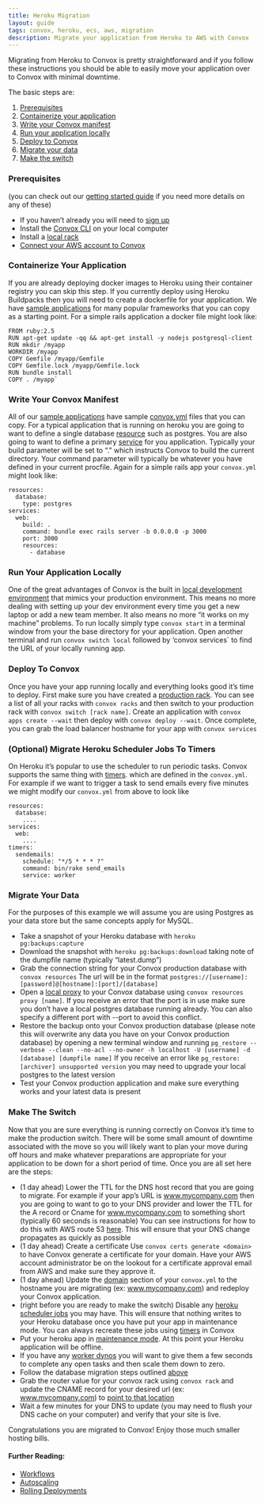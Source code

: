 ```yaml
---
title: Heroku Migration
layout: guide
tags: convox, heroku, ecs, aws, migration
description: Migrate your application from Heroku to AWS with Convox
---
```


Migrating from Heroku to Convox is pretty straightforward and if you follow these instructions you should be able to easily move your application over to Convox with minimal downtime.

The basic steps are:

1. [Prerequisites](#prerequisites)
2. [Containerize your application](#containerize-your-application)
3. [Write your Convox manifest](#write-your-convox-manifest)
4. [Run your application locally](#run-your-application-locally)
5. [Deploy to Convox](#deploy-to-convox)
6. [Migrate your data](#migrate-your-data)
7. [Make the switch](#make-the-switch)

### Prerequisites

(you can check out our [getting started guide](https://docs.convox.com/introduction/getting-started) if you need more details on any of these)

- If you haven’t already you will need to [sign up](https://console.convox.com/signup)
- Install the [Convox CLI](https://docs.convox.com/introduction/installation) on your local computer
- Install a [local rack](https://docs.convox.com/development/running-locally)
- [Connect your AWS account to Convox](https://docs.convox.com/console/aws-integration)

### Containerize Your Application

If you are already deploying docker images to Heroku using their container registry you can skip this step. If you currently deploy using Heroku Buildpacks then you will need to create a dockerfile for your application. We have [sample applications](https://github.com/convox-examples/) for many popular frameworks that you can copy as a starting point. For a simple rails application a docker file might look like:

```
FROM ruby:2.5
RUN apt-get update -qq && apt-get install -y nodejs postgresql-client
RUN mkdir /myapp
WORKDIR /myapp
COPY Gemfile /myapp/Gemfile
COPY Gemfile.lock /myapp/Gemfile.lock
RUN bundle install
COPY . /myapp`
```

### Write Your Convox Manifest

All of our [sample applications](https://github.com/convox-examples/) have sample [convox.yml](https://docs.convox.com/application/convox-yml) files that you can copy. For a typical application that is running on heroku you are going to want to define a single database [resource](https://docs.convox.com/application/resources) such as postgres. You are also going to want to define a primary [service](https://docs.convox.com/application/services) for you application. Typically your build parameter will be set to “.” which instructs Convox to build the current directory. Your command parameter will typically be whatever you have defined in your current procfile. Again for a simple rails app your `convox.yml` might look like:

```
resources:
  database:
    type: postgres
services:
  web:
    build: .
    command: bundle exec rails server -b 0.0.0.0 -p 3000
    port: 3000
    resources:
      - database
```

### Run Your Application Locally

One of the great advantages of Convox is the built in [local development environment](https://docs.convox.com/development/running-locally) that mimics your production environment. This means no more dealing with setting up your dev environment every time you get a new laptop or add a new team member. It also means no more “it works on my machine” problems. To run locally simply type  `convox start` in a terminal window from your the base directory for your application. Open another terminal and run `convox switch local` followed by ‘convox services` to find the URL of your locally running app.

### Deploy To Convox

Once you have your app running locally and everything looks good it’s time to deploy. First make sure you have created a [production rack](https://docs.convox.com/introduction/getting-started#install-an-aws-rack). You can see a list of all your racks with `convox racks` and then switch to your production rack with `convox switch [rack name]`. Create an application with `convox apps create --wait` then deploy with `convox deploy --wait`. Once complete, you can grab the load balancer hostname for your app with `convox services`

### (Optional) Migrate Heroku Scheduler Jobs To Timers

On Heroku it’s popular to use the scheduler to run periodic tasks. Convox supports the same thing with [timers](https://docs.convox.com/application/timers). which are defined in the `convox.yml`. For example if we want to trigger a task to send emails every five minutes we might modify our `convox.yml` from above to look like

```
resources:
  database:
    ....
services:
  web:
    ....
timers:
  sendemails:
    schedule: "*/5 * * * ?"
    command: bin/rake send_emails
    service: worker
```

### Migrate Your Data

For the purposes of this example we will assume you are using Postgres as your data store but the same concepts apply for MySQL.

- Take a snapshot of your Heroku database with `heroku pg:backups:capture`
- Download the snapshot with `heroku pg:backups:download` taking note of the dumpfile name (typically “latest.dump”)
- Grab the connection string for your Convox production database with `convox resources` The url will be in the format `postgres://[username]:[password]@[hostname]:[port]/[database]`
- Open a [local proxy](https://docs.convox.com/management/resources) to your Convox database using `convox resources proxy [name]`. If you receive an error that the port is in use make sure you don’t have a local postgres database running already. You can also specify a different port with --port to avoid this conflict.
- Restore the backup onto your Convox production database (please note this will overwrite any data you have on your Convox production database) by opening a new terminal window and running `pg_restore --verbose --clean --no-acl --no-owner -h localhost -U [username] -d [database] [dumpfile name]` If you receive an error like `pg_restore: [archiver] unsupported version` you may need to upgrade your local postgres to the latest version
- Test your Convox production application and make sure everything works and your latest data is present

### Make The Switch

Now that you are sure everything is running correctly on Convox it’s time to make the production switch. There will be some small amount of downtime associated with the move so you will likely want to plan your move during off hours and make whatever preparations are appropriate for your application to be down for a short period of time. Once you are all set here are the steps:

- (1 day ahead) Lower the TTL for the DNS host record that you are going to migrate. For example if your app’s URL is www.mycompany.com then you are going to want to go to your DNS provider and lower the TTL for the A record or Cname for www.mycompany.com to something short (typically 60 seconds is reasonable) You can see instructions for how to do this with AWS route 53 [here](https://docs.aws.amazon.com/Route53/latest/DeveloperGuide/resource-record-sets-values-basic.html#rrsets-values-basic-ttl). This will ensure that your DNS change propagates as quickly as possible
- (1 day ahead) Create a certificate
  Use `convox certs generate <domain>` to have Convox generate a certificate for your domain. Have your AWS account administrator be on the lookout for a certificate approval email from AWS and make sure they approve it.
- (1 day ahead) Update the [domain](https://docs.convox.com/deployment/custom-domains) section of your `convox.yml` to the hostname you are migrating (ex: www.mycompany.com) and redeploy your Convox application.
- (right before you are ready to make the switch)
  Disable any [heroku scheduler jobs](https://devcenter.heroku.com/articles/scheduler) you may have. This will ensure that nothing writes to your Heroku database once you have put your app in maintenance mode. You can always recreate these jobs using [timers](#optional-migrate-heroku-scheduler-jobs-to-timers) in Convox
- Put your heroku app in [maintenance mode](https://devcenter.heroku.com/articles/maintenance-mode). At this point your Heroku application will be offline.
- If you have any [worker dynos](https://devcenter.heroku.com/articles/background-jobs-queueing) you will want to give them a few seconds to complete any open tasks and then scale them down to zero.
- Follow the database migration steps outlined [above](#migrate-your-data)
- Grab the router value for your convox rack using `convox rack` and update the CNAME record for your desired url (ex: www.mycompany.com) to [point to that location](https://docs.convox.com/deployment/custom-domains#configuring-dns)
- Wait a few minutes for your DNS to update (you may need to flush your DNS cache on your computer) and verify that your site is live.

Congratulations you are migrated to Convox! Enjoy those much smaller hosting bills.

#### Further Reading:

- [Workflows](https://docs.convox.com/console/workflows)
- [Autoscaling](https://docs.convox.com/deployment/scaling)
- [Rolling Deployments](https://docs.convox.com/deployment/rolling-updates)
